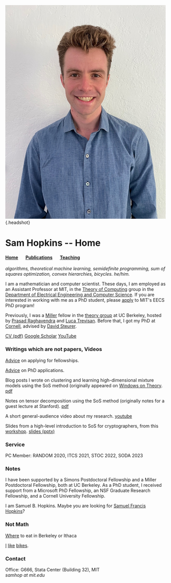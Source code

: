 ![](sam_headshot_new.jpeg){.headshot}

# Sam Hopkins -- Home

#### [Home](index.html) &nbsp; &nbsp; &nbsp; [Publications](pubs.html) &nbsp; &nbsp; &nbsp; [Teaching](teaching.html)

*algorithms, theoretical machine learning, semidefinite programming, sum of squares optimization, convex hierarchies, bicycles. he/him.*

I am a mathematician and computer scientist. These days, I am employed as an Assistant Professor at MIT, in the [Theory of Computing](https://toc.csail.mit.edu/) group in the [Department of Electrical Engineering and Computer Science](https://www.eecs.mit.edu/). If you are interested in working with me as a PhD student, please [apply](https://www.eecs.mit.edu/academics-admissions/graduate-program/admissions) to MIT's EECS PhD program!

Previously, I was a [Miller](http://miller.berkeley.edu/) fellow in the [theory group](http://theory.cs.berkeley.edu/) at UC Berkeley, hosted by [Prasad Raghavendra](https://people.eecs.berkeley.edu/~prasad/) and [Luca Trevisan](https://lucatrevisan.github.io/). Before that, I got my PhD at [Cornell](https://www.cs.cornell.edu/research/theory), advised by [David Steurer](http://www.dsteurer.org/).

[CV (pdf)](cv.pdf) [Google Scholar](https://scholar.google.com/citations?user=E_a3VB4AAAAJ&hl=en) [YouTube](https://www.youtube.com/channel/UC0SsR6PPN3SuO7IzFc1Bhfg)

### Writings which are not papers, Videos

[Advice](fellowship_advice.html) on applying for fellowships.

[Advice](grad_advice.html) on PhD applications.

Blog posts I wrote on clustering and learning high-dimensional mixture models using the SoS method (originally appeared on [Windows on Theory](https://windowsontheory.org/). [pdf](clustering.pdf)

Notes on tensor decomposition using the SoS method (originally notes for a guest lecture at Stanford). [pdf](tensor-decomp-notes.pdf)

A short general-audience video about my research. [youtube](https://www.youtube.com/watch?v=wvdNs4keEys)

Slides from a high-level introduction to SoS for cryptographers, from this [workshop](https://crypto.iacr.org/2019/affevents/nrc/page.html). [slides (pptx)](crypto-2019-talk.pptx)

### Service

PC Member: RANDOM 2020, ITCS 2021, STOC 2022, SODA 2023

### Notes

I have been supported by a Simons Postdoctoral Fellowship and a Miller Postdoctoral Fellowship, both at UC Berkeley. As a PhD student, I received support from a  Microsoft PhD Fellowship, an NSF Graduate Research Fellowship, and a Cornell University Fellowship.

I am Samuel B. Hopkins. Maybe you are looking for [Samuel Francis Hopkins](http://www-users.math.umn.edu/~shopkins/)?


### Not Math

[Where](restaurants.html) to eat in Berkeley or Ithaca

[I](pics/tongue.jpg) [like](pics/mtdiablo.jpg) [bikes](pics/snow.jpg).



### Contact
Office: G666, Stata Center (Building 32), MIT\
*samhop at mit.edu*
